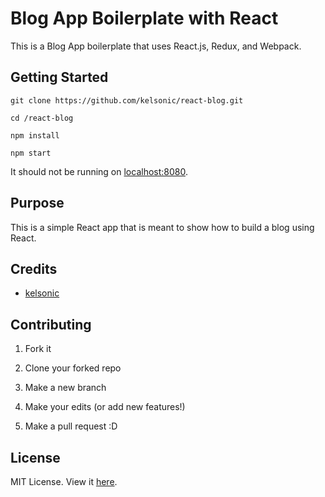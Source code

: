 # Blog App Boilerplate with React

This is a Blog App boilerplate that uses React.js, Redux, and Webpack.

## Getting Started

```
git clone https://github.com/kelsonic/react-blog.git

cd /react-blog

npm install

npm start
```

It should not be running on [localhost:8080](http://localhost:8080).

## Purpose

This is a simple React app that is meant to show how to build a blog using React.

## Credits

* [kelsonic](http://kelsonic.io)

## Contributing

1. Fork it

2. Clone your forked repo

3. Make a new branch

4. Make your edits (or add new features!)

5. Make a pull request :D

## License

MIT License. View it [here](LICENSE).